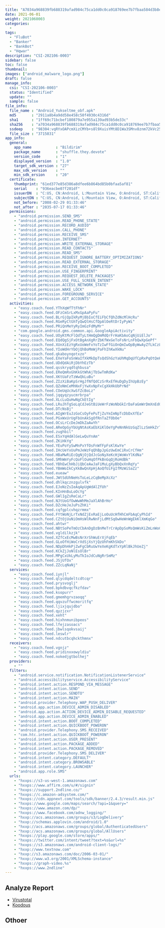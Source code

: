 ```yaml
---
title: "A7034a968839fb688319afad984c75ca1dd0c0ca918769ee7b7fbaa584d3b8eb"
date: 2021-06-01
weight: 2021060003
categories:
  -
tags:
  - "FluBot"
  - "Banker"
  - "BankBot"
  - "Hqwar"
description: "CSI-202106-0003"
sidebar: false
toc: false
thumbnail: 
images: ["android_malware_logo.png"]
draft: false
manage_info:
  csi: "CSI-202106-0003"
  status: "Identified"
  update: ""
  sample: false
file_info:
  file_name : "Android_Yukseltme_obf.apk"
  md5       : "2911a8b4a9dd58e458c50f4930c4316d"
  sha1	    : "1ff69c71bcbef180879a7e955a139ad93b5de33c"
  sha256    : "a7034a968839fb688319afad984c75ca1dd0c0ca918769ee7b7fbaa584d3b8eb"
  ssdeep    : "98304:vqRYxOAPcmXizCMYb+s8l9XuisYMt8D1Wa3SMnv8znm72kVc256D33J:yROOJfYb+s6XuisY2g8GVc256D33J"
  file_size : "3715831"
app_info:
  general:
    app_name           : "Bildirim"
    package_name       : "shuffle.they.devote"
    version_code       : "1"
    displayed_version  : "1.0"
    target_sdk_version : "27"
    max_sdk_version    : ""
    min_sdk_ersion     : "20"
  certificate:
    thumbprint: "61ed377e85d386a8dfee6b864bd85b0bfaa5af81"
    serial    : "936eacbe07f201df"
    issuerDN  : "C:US, CN:Android, L:Mountain View, O:Android, ST:California, OU:Android, email:android@android.com"
    subjectDN : "C:US, CN:Android, L:Mountain View, O:Android, ST:California, OU:Android, email:android@android.com"
    not_before: "2008-02-29 01:33:46"
    not_after : "2035-07-17 01:33:46"
  permissions:
    - "android.permission.SEND_SMS"
    - "android.permission.READ_PHONE_STATE"
    - "android.permission.RECORD_AUDIO"
    - "android.permission.CALL_PHONE"
    - "android.permission.RECEIVE_SMS"
    - "android.permission.INTERNET"
    - "android.permission.WRITE_EXTERNAL_STORAGE"
    - "android.permission.READ_CONTACTS"
    - "android.permission.READ_SMS"
    - "android.permission.REQUEST_IGNORE_BATTERY_OPTIMIZATIONS"
    - "android.permission.READ_EXTERNAL_STORAGE"
    - "android.permission.RECEIVE_BOOT_COMPLETED"
    - "android.permission.USE_FINGERPRINT"
    - "android.permission.REQUEST_DELETE_PACKAGES"
    - "android.permission.USE_FULL_SCREEN_INTENT"
    - "android.permission.ACCESS_NETWORK_STATE"
    - "android.permission.WAKE_LOCK"
    - "android.permission.FOREGROUND_SERVICE"
    - "android.permission.GET_ACCOUNTS"
  activities:
    - "easy.coach.feed.YThXqWfTtFhNr"
    - "easy.coach.feed.OFzCmSrLxMxGpAaPyFu"
    - "easy.coach.feed.BLrGjQpIkRyMjBbIoCfEiFbCfQhZdNcMlHcRu"
    - "easy.coach.feed.RGeRyCtGhTyQwQlHsCfDpAlOeRtDrIyPyWi"
    - "easy.coach.feed.PRiQnMeYyRyImGzFdMyMr"
    - "com.google.android.gms.common.api.GoogleApiActivity"
    - "easy.coach.feed.UOyKtMcFlQdTyLtHmQgDmMdQrFrHaKbAoCqNjUiElJo"
    - "easy.coach.feed.EQdQgSjFxOtBgAnXgRrZbKfWxGeToFsNrLnFbQwXpGePf"
    - "easy.coach.feed.XUnXiEzYgRxUoWeFxYoTzIwFfGiOnQmIwOpByWwAyZfLkCzLmEjLbSa"
    - "easy.coach.feed.YIoWdHrYbOjQhBoMmWjPaFhIhKwXkNu"
    - "easy.coach.feed.qkaboynqotxzo"
    - "easy.coach.feed.EXeYaFoSnWaIfXkMkDpTsQdShGzYaUhMqDqUfCpRxPqOtQeKbLqErMe"
    - "easy.coach.feed.UDdQdAiRjDbYhEzTb"
    - "easy.coach.feed.qsskryqdtqhbusa"
    - "easy.coach.feed.EReQmRxGhKkGtWhAjTbSwTmRdKw"
    - "easy.coach.feed.XKtUaFzTzWwQkLuBu"
    - "easy.coach.feed.ZIzXiBaKpSrHgJfNfQdCzSrRxEfHuDgDyIhUpBzEy"
    - "easy.coach.feed.QZoNmCeMhNxFjYwXxNpFxCgXkHkUbPrNd"
    - "easy.coach.feed.COeUqUcXwSfZcBoLz"
    - "easy.coach.feed.jqqyqzyucmrbrpa"
    - "easy.coach.feed.XLcLuQuHwNgCkEtIg"
    - "easy.coach.feed.LRuJhTgSoLqCdJeGtBiUeWrFzWoNbGkIrDaFaGmWrDmXnEdOlWjPbKs"
    - "easy.coach.feed.DTcNsBj"
    - "easy.coach.feed.AIgWrEuJzGoCsOyFePuTjZuYmImNpTcDbDxXfEa"
    - "easy.coach.feed.PGxWxUrUgFbUnAkSgOfRnTaZfObOe"
    - "easy.coach.feed.OCsLrCcDeJmDkZaAwYh"
    - "easy.coach.feed.AReOpGyYbUgNtAsKaEbXiKlOeYgPeNnNkUzGqZlLzSmHkZrTzMfIbUw"
    - "easy.coach.feed.zughbil"
    - "easy.coach.feed.ESxYqHdAlGeLwQuYnAm"
    - "easy.coach.feed.ZKiHkYg"
    - "easy.coach.feed.YEuPoYySwMnPxYfOsFnWfFpFsKlKwYe"
    - "easy.coach.feed.IHcUeYxUuPmJeWzFqQhBpJpGzUwEmCiRxCrCfHm"
    - "easy.coach.feed.HBaMwRiEcQgNjOjQdJcGoNyXeKcHjWoWxYlKdNa"
    - "easy.coach.feed.SMhWmYyFcQoFlOuHqOfPkBnGqQjRoHdBk"
    - "easy.coach.feed.YBhEwChHbJiQbCeAwJaFiMuLgXyBbQxXnRqYy"
    - "easy.coach.feed.YBmWoIkCyXkBwQnXpHjAoQfUiFgIfMzWiSaZz"
    - "easy.coach.feed.eueaw"
    - "easy.coach.feed.JWtSdUhNeHsToLeLzCqBeMpXcXz"
    - "easy.coach.feed.dhlkqcznzgulvfk"
    - "easy.coach.feed.EJoNzZsIeAqApUgWdAlZfUh"
    - "easy.coach.feed.KInHnBuLoOcYg"
    - "easy.coach.feed.GWlIgZsReCaLr"
    - "easy.coach.feed.NJtUoGfOwWwWhMmJaXlAhBrHo"
    - "easy.coach.feed.DZcHeJeJuPsZhKi"
    - "easy.coach.feed.cqfgplcvhqzrmmx"
    - "easy.coach.feed.FYtWoNjLrTxNdZjExRaEjLoOuUcHfHhCmFbAqCyPhId"
    - "easy.coach.feed.CZtOjUuNiOmHsWlRwNnFjLdMtSqOwHeWnWgEkKlXmKqGo"
    - "easy.coach.feed.ahtwr"
    - "easy.coach.feed.NBtSoPeTmOzCbAnDgDzBnMeTrCrApDpSoMsQmWsKiZmLnWoGzTiZq"
    - "easy.coach.feed.vgldilkzjk"
    - "easy.coach.feed.XZfCxEcMwBsNrXrShWuErXjFqEb"
    - "easy.coach.feed.GLoOfHiWoCrXdSjXsYjQzUhFmKhSkDo"
    - "easy.coach.feed.NDpDhHkPjZwFgCbRuUwYeXeKgKdTxYpRlBkJhUeZj"
    - "easy.coach.feed.KCkZjJoNlEsOlBr"
    - "easy.coach.feed.MPgCxUkLyMuTkIoJdCuNgRrSmMz"
    - "easy.coach.feed.JSjUfOx"
    - "easy.coach.feed.ZZcLqNaNj"
  services:
    - "easy.coach.feed.iynjl"
    - "easy.coach.feed.qlycdqdeltcdtcqr"
    - "easy.coach.feed.prysvoglj"
    - "easy.coach.feed.bpkdbvqcfkzfdav"
    - "easy.coach.feed.ksopurr"
    - "easy.coach.feed.gmemhgrvzaoqq"
    - "easy.coach.feed.qqvzuffwcmoritfq"
    - "easy.coach.feed.ljixjqujdbo"
    - "easy.coach.feed.qyzjzxr"
    - "easy.coach.feed.xeht"
    - "easy.coach.feed.hixhnmunibpeos"
    - "easy.coach.feed.lfejzasoacs"
    - "easy.coach.feed.jbwlsqokvsaij"
    - "easy.coach.feed.leswlr"
    - "easy.coach.feed.ndcutbcqhckthmnx"
  receivers:
    - "easy.coach.feed.vgnjz"
    - "easy.coach.feed.pridinxxowyldiu"
    - "easy.coach.feed.nokedjgtbolhej"
  providers:
    - ""
  filters:
    - "android.service.notification.NotificationListenerService"
    - "android.accessibilityservice.AccessibilityService"
    - "android.intent.action.RESPOND_VIA_MESSAGE"
    - "android.intent.action.SEND"
    - "android.intent.action.SENDTO"
    - "android.intent.action.MAIN"
    - "android.provider.Telephony.WAP_PUSH_DELIVER"
    - "android.app.action.DEVICE_ADMIN_DISABLED"
    - "android.app.action.ACTION_DEVICE_ADMIN_DISABLE_REQUESTED"
    - "android.app.action.DEVICE_ADMIN_ENABLED"
    - "android.intent.action.BOOT_COMPLETED"
    - "android.intent.action.QUICKBOOT_POWERON"
    - "android.provider.Telephony.SMS_RECEIVED"
    - "com.htc.intent.action.QUICKBOOT_POWERON"
    - "android.intent.action.USER_PRESENT"
    - "android.intent.action.PACKAGE_ADDED"
    - "android.intent.action.PACKAGE_REMOVED"
    - "android.provider.Telephony.SMS_DELIVER"
    - "android.intent.category.DEFAULT"
    - "android.intent.category.BROWSABLE"
    - "android.intent.category.LAUNCHER"
    - "android.app.role.SMS"
  urls:
    - "hxxps://s3-us-west-1.amazonaws.com"
    - "hxxps://www.affirm.com/u/#/signin"
    - "hxxps://support.2ndline.co/"
    - "hxxps://c.amazon-adsystem.com/"
    - "hxxps://cdn.appnext.com/tools/sdk/banner/2.4.3/result.min.js"
    - "hxxps://www.google.com/maps/search/?api=1&query="
    - "hxxps://www.amazon.com/dp/"
    - "hxxps://www.facebook.com/adnw_logging/"
    - "hxxp://acs.amazonaws.com/groups/s3/LogDelivery"
    - "hxxp://schemas.applovin.com/android/1.0"
    - "hxxp://acs.amazonaws.com/groups/global/AuthenticatedUsers"
    - "hxxp://acs.amazonaws.com/groups/global/AllUsers"
    - "hxxps://play.google.com/store/apps/"
    - "hxxps://twitter.com/intent/tweet?text=%s&url=%s"
    - "hxxps://s3.amazonaws.com/android-client-logs/"
    - "hxxp://www.textnow.com"
    - "hxxp://s3.amazonaws.com/doc/2006-03-01/"
    - "hxxp://www.w3.org/2001/XMLSchema-instance"
    - "hxxps://graph-video.%s"
    - "hxxps://www.2ndline"
---
```


## Analyze Report

- [Virustotal](https://www.virustotal.com/gui/file/)
- [Koodous](https://koodous.com/apks/)

## Othoer
